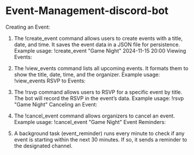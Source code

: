 # Event-Management-discord-bot
Creating an Event:

1. The !create_event command allows users to create events with a title, date, and time. It saves the event data in a JSON file for persistence.
Example usage: !create_event "Game Night" 2024-11-15 20:00
Viewing Events:

2. The !view_events command lists all upcoming events. It formats them to show the title, date, time, and the organizer.
Example usage: !view_events
RSVP to Events:

3. The !rsvp command allows users to RSVP for a specific event by title. The bot will record the RSVP in the event’s data.
Example usage: !rsvp "Game Night"
Canceling an Event:

4. The !cancel_event command allows organizers to cancel an event.
Example usage: !cancel_event "Game Night"
Event Reminders:

5. A background task (event_reminder) runs every minute to check if any event is starting within the next 30 minutes. If so, it sends a reminder to the designated channel.
